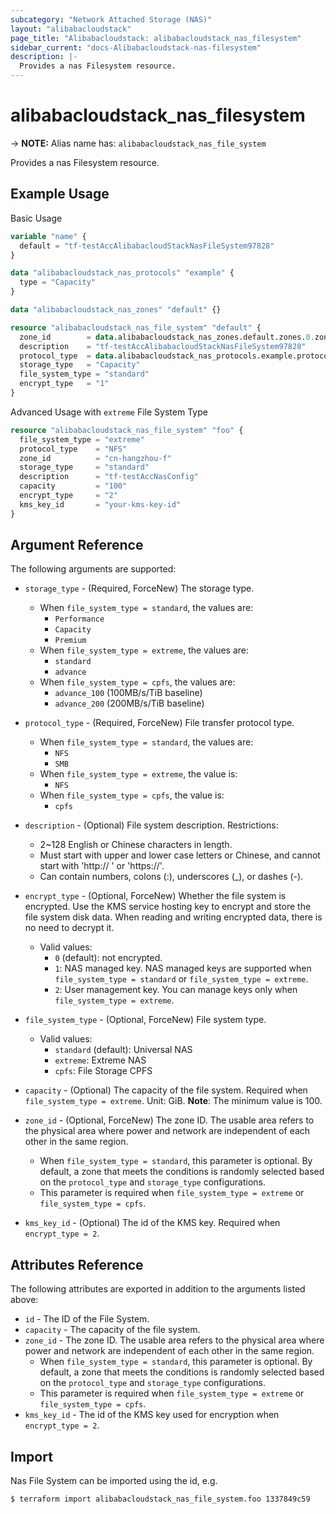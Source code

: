 ```yaml
---
subcategory: "Network Attached Storage (NAS)"
layout: "alibabacloudstack"
page_title: "Alibabacloudstack: alibabacloudstack_nas_filesystem"
sidebar_current: "docs-Alibabacloudstack-nas-filesystem"
description: |- 
  Provides a nas Filesystem resource.
---
```


# alibabacloudstack_nas_filesystem
-> **NOTE:** Alias name has: `alibabacloudstack_nas_file_system`

Provides a nas Filesystem resource.

## Example Usage

Basic Usage

```terraform
variable "name" {
  default = "tf-testAccAlibabacloudStackNasFileSystem97828"
}

data "alibabacloudstack_nas_protocols" "example" {
  type = "Capacity"
}

data "alibabacloudstack_nas_zones" "default" {}

resource "alibabacloudstack_nas_file_system" "default" {
  zone_id        = data.alibabacloudstack_nas_zones.default.zones.0.zone_id
  description    = "tf-testAccAlibabacloudStackNasFileSystem97828"
  protocol_type  = data.alibabacloudstack_nas_protocols.example.protocols.0
  storage_type   = "Capacity"
  file_system_type = "standard"
  encrypt_type   = "1"
}
```

Advanced Usage with `extreme` File System Type

```terraform
resource "alibabacloudstack_nas_file_system" "foo" {
  file_system_type = "extreme"
  protocol_type    = "NFS"
  zone_id          = "cn-hangzhou-f"
  storage_type     = "standard"
  description      = "tf-testAccNasConfig"
  capacity         = "100"
  encrypt_type     = "2"
  kms_key_id       = "your-kms-key-id"
}
```

## Argument Reference

The following arguments are supported:

* `storage_type` - (Required, ForceNew) The storage type.
  * When `file_system_type = standard`, the values are:
    * `Performance`
    * `Capacity`
    * `Premium`
  * When `file_system_type = extreme`, the values are:
    * `standard`
    * `advance`
  * When `file_system_type = cpfs`, the values are:
    * `advance_100` (100MB/s/TiB baseline)
    * `advance_200` (200MB/s/TiB baseline)

* `protocol_type` - (Required, ForceNew) File transfer protocol type.
  * When `file_system_type = standard`, the values are:
    * `NFS`
    * `SMB`
  * When `file_system_type = extreme`, the value is:
    * `NFS`
  * When `file_system_type = cpfs`, the value is:
    * `cpfs`

* `description` - (Optional) File system description. Restrictions:
  * 2~128 English or Chinese characters in length.
  * Must start with upper and lower case letters or Chinese, and cannot start with 'http:// ' or 'https://'.
  * Can contain numbers, colons (:), underscores (_), or dashes (-).

* `encrypt_type` - (Optional, ForceNew) Whether the file system is encrypted. Use the KMS service hosting key to encrypt and store the file system disk data. When reading and writing encrypted data, there is no need to decrypt it.
  * Valid values:
    * `0` (default): not encrypted.
    * `1`: NAS managed key. NAS managed keys are supported when `file_system_type = standard` or `file_system_type = extreme`.
    * `2`: User management key. You can manage keys only when `file_system_type = extreme`.

* `file_system_type` - (Optional, ForceNew) File system type.
  * Valid values:
    * `standard` (default): Universal NAS
    * `extreme`: Extreme NAS
    * `cpfs`: File Storage CPFS

* `capacity` - (Optional) The capacity of the file system. Required when `file_system_type = extreme`. Unit: GiB. **Note**: The minimum value is 100.

* `zone_id` - (Optional, ForceNew) The zone ID. The usable area refers to the physical area where power and network are independent of each other in the same region.
  * When `file_system_type = standard`, this parameter is optional. By default, a zone that meets the conditions is randomly selected based on the `protocol_type` and `storage_type` configurations.
  * This parameter is required when `file_system_type = extreme` or `file_system_type = cpfs`.

* `kms_key_id` - (Optional) The id of the KMS key. Required when `encrypt_type = 2`.

## Attributes Reference

The following attributes are exported in addition to the arguments listed above:

* `id` - The ID of the File System.
* `capacity` - The capacity of the file system.
* `zone_id` - The zone ID. The usable area refers to the physical area where power and network are independent of each other in the same region.
  * When `file_system_type = standard`, this parameter is optional. By default, a zone that meets the conditions is randomly selected based on the `protocol_type` and `storage_type` configurations.
  * This parameter is required when `file_system_type = extreme` or `file_system_type = cpfs`.
* `kms_key_id` - The id of the KMS key used for encryption when `encrypt_type = 2`.

## Import

Nas File System can be imported using the id, e.g.

```bash
$ terraform import alibabacloudstack_nas_file_system.foo 1337849c59
```
